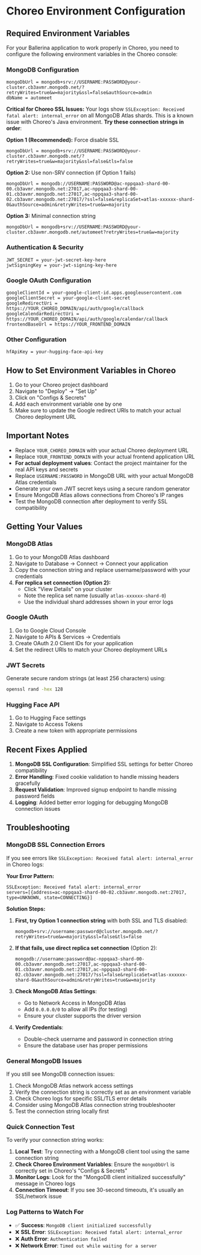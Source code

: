 # Choreo Environment Configuration

## Required Environment Variables

For your Ballerina application to work properly in Choreo, you need to configure the following environment variables in the Choreo console:

### MongoDB Configuration
```
mongoDbUrl = mongodb+srv://USERNAME:PASSWORD@your-cluster.cb3avmr.mongodb.net/?retryWrites=true&w=majority&ssl=false&authSource=admin
dbName = automeet
```

**Critical for Choreo SSL Issues:**
Your logs show `SSLException: Received fatal alert: internal_error` on all MongoDB Atlas shards. This is a known issue with Choreo's Java environment. **Try these connection strings in order**:

**Option 1 (Recommended):** Force disable SSL
```
mongoDbUrl = mongodb+srv://USERNAME:PASSWORD@your-cluster.cb3avmr.mongodb.net/?retryWrites=true&w=majority&ssl=false&tls=false
```

**Option 2:** Use non-SRV connection (if Option 1 fails)
```
mongoDbUrl = mongodb://USERNAME:PASSWORD@ac-nppqaa3-shard-00-00.cb3avmr.mongodb.net:27017,ac-nppqaa3-shard-00-01.cb3avmr.mongodb.net:27017,ac-nppqaa3-shard-00-02.cb3avmr.mongodb.net:27017/?ssl=false&replicaSet=atlas-xxxxxx-shard-0&authSource=admin&retryWrites=true&w=majority
```

**Option 3:** Minimal connection string
```
mongoDbUrl = mongodb+srv://USERNAME:PASSWORD@your-cluster.cb3avmr.mongodb.net/automeet?retryWrites=true&w=majority
```

### Authentication & Security
```
JWT_SECRET = your-jwt-secret-key-here
jwtSigningKey = your-jwt-signing-key-here
```

### Google OAuth Configuration
```
googleClientId = your-google-client-id.apps.googleusercontent.com
googleClientSecret = your-google-client-secret
googleRedirectUri = https://YOUR_CHOREO_DOMAIN/api/auth/google/callback
googleCalendarRedirectUri = https://YOUR_CHOREO_DOMAIN/api/auth/google/calendar/callback
frontendBaseUrl = https://YOUR_FRONTEND_DOMAIN
```

### Other Configuration
```
hfApiKey = your-hugging-face-api-key
```

## How to Set Environment Variables in Choreo

1. Go to your Choreo project dashboard
2. Navigate to "Deploy" → "Set Up"
3. Click on "Configs & Secrets"
4. Add each environment variable one by one
5. Make sure to update the Google redirect URIs to match your actual Choreo deployment URL

## Important Notes

- Replace `YOUR_CHOREO_DOMAIN` with your actual Choreo deployment URL
- Replace `YOUR_FRONTEND_DOMAIN` with your actual frontend application URL
- **For actual deployment values**: Contact the project maintainer for the real API keys and secrets
- Replace `USERNAME:PASSWORD` in MongoDB URL with your actual MongoDB Atlas credentials
- Generate your own JWT secret keys using a secure random generator
- Ensure MongoDB Atlas allows connections from Choreo's IP ranges
- Test the MongoDB connection after deployment to verify SSL compatibility

## Getting Your Values

### MongoDB Atlas
1. Go to your MongoDB Atlas dashboard
2. Navigate to Database → Connect → Connect your application
3. Copy the connection string and replace username/password with your credentials
4. **For replica set connection (Option 2):** 
   - Click "View Details" on your cluster
   - Note the replica set name (usually `atlas-xxxxxx-shard-0`)
   - Use the individual shard addresses shown in your error logs

### Google OAuth
1. Go to Google Cloud Console
2. Navigate to APIs & Services → Credentials
3. Create OAuth 2.0 Client IDs for your application
4. Set the redirect URIs to match your Choreo deployment URLs

### JWT Secrets
Generate secure random strings (at least 256 characters) using:
```bash
openssl rand -hex 128
```

### Hugging Face API
1. Go to Hugging Face settings
2. Navigate to Access Tokens
3. Create a new token with appropriate permissions

## Recent Fixes Applied

1. **MongoDB SSL Configuration**: Simplified SSL settings for better Choreo compatibility
2. **Error Handling**: Fixed cookie validation to handle missing headers gracefully
3. **Request Validation**: Improved signup endpoint to handle missing password fields
4. **Logging**: Added better error logging for debugging MongoDB connection issues

## Troubleshooting

### MongoDB SSL Connection Errors
If you see errors like `SSLException: Received fatal alert: internal_error` in Choreo logs:

**Your Error Pattern:**
```
SSLException: Received fatal alert: internal_error
servers=[{address=ac-nppqaa3-shard-00-02.cb3avmr.mongodb.net:27017, type=UNKNOWN, state=CONNECTING}]
```

**Solution Steps:**
1. **First, try Option 1 connection string** with both SSL and TLS disabled:
   ```
   mongodb+srv://username:password@cluster.mongodb.net/?retryWrites=true&w=majority&ssl=false&tls=false
   ```

2. **If that fails, use direct replica set connection** (Option 2):
   ```
   mongodb://username:password@ac-nppqaa3-shard-00-00.cb3avmr.mongodb.net:27017,ac-nppqaa3-shard-00-01.cb3avmr.mongodb.net:27017,ac-nppqaa3-shard-00-02.cb3avmr.mongodb.net:27017/?ssl=false&replicaSet=atlas-xxxxxx-shard-0&authSource=admin&retryWrites=true&w=majority
   ```

3. **Check MongoDB Atlas Settings**:
   - Go to Network Access in MongoDB Atlas
   - Add `0.0.0.0/0` to allow all IPs (for testing)
   - Ensure your cluster supports the driver version

4. **Verify Credentials**:
   - Double-check username and password in connection string
   - Ensure the database user has proper permissions

### General MongoDB Issues
If you still see MongoDB connection issues:
1. Check MongoDB Atlas network access settings
2. Verify the connection string is correctly set as an environment variable
3. Check Choreo logs for specific SSL/TLS error details
4. Consider using MongoDB Atlas connection string troubleshooter
5. Test the connection string locally first

### Quick Connection Test
To verify your connection string works:
1. **Local Test**: Try connecting with a MongoDB client tool using the same connection string
2. **Check Choreo Environment Variables**: Ensure the `mongoDbUrl` is correctly set in Choreo's "Configs & Secrets"
3. **Monitor Logs**: Look for the "MongoDB client initialized successfully" message in Choreo logs
4. **Connection Timeout**: If you see 30-second timeouts, it's usually an SSL/network issue

### Log Patterns to Watch For
- ✅ **Success**: `MongoDB client initialized successfully`
- ❌ **SSL Error**: `SSLException: Received fatal alert: internal_error`
- ❌ **Auth Error**: `Authentication failed`
- ❌ **Network Error**: `Timed out while waiting for a server`
